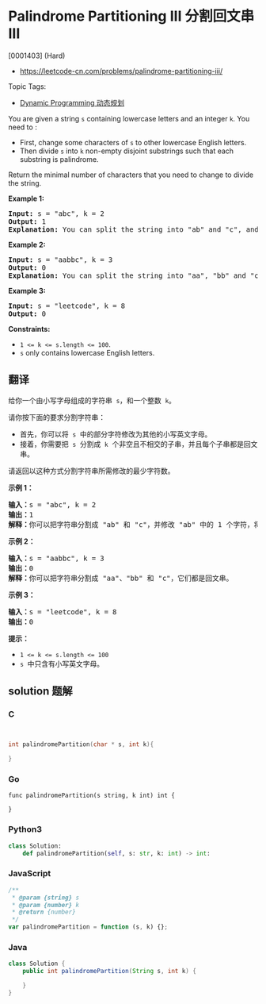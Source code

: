 # Palindrome Partitioning III 分割回文串 III

[0001403] (Hard)

- https://leetcode-cn.com/problems/palindrome-partitioning-iii/

Topic Tags:

- [Dynamic Programming 动态规划](https://leetcode-cn.com/tag/dynamic-programming/)

You are given a string `s` containing lowercase letters and an integer `k`. You need to :

- First, change some characters of `s` to other lowercase English letters.
- Then divide `s` into `k` non-empty disjoint substrings such that each substring is palindrome.

Return the minimal number of characters that you need to change to divide the string.

**Example 1:**

<pre><strong>Input:</strong> s = "abc", k = 2
<strong>Output:</strong> 1
<strong>Explanation:</strong>&nbsp;You can split the string into "ab" and "c", and change 1 character in "ab" to make it palindrome.
</pre>

**Example 2:**

<pre><strong>Input:</strong> s = "aabbc", k = 3
<strong>Output:</strong> 0
<strong>Explanation:</strong>&nbsp;You can split the string into "aa", "bb" and "c", all of them are palindrome.</pre>

**Example 3:**

<pre><strong>Input:</strong> s = "leetcode", k = 8
<strong>Output:</strong> 0
</pre>

**Constraints:**

- `1 <= k <= s.length <= 100`.
- `s` only contains lowercase English letters.

## 翻译

给你一个由小写字母组成的字符串  `s`，和一个整数  `k`。

请你按下面的要求分割字符串：

- 首先，你可以将  `s`  中的部分字符修改为其他的小写英文字母。
- 接着，你需要把  `s`  分割成  `k`  个非空且不相交的子串，并且每个子串都是回文串。

请返回以这种方式分割字符串所需修改的最少字符数。

**示例 1：**

<pre><strong>输入：</strong>s = "abc", k = 2
<strong>输出：</strong>1
<strong>解释：</strong>你可以把字符串分割成 "ab" 和 "c"，并修改 "ab" 中的 1 个字符，将它变成回文串。
</pre>

**示例 2：**

<pre><strong>输入：</strong>s = "aabbc", k = 3
<strong>输出：</strong>0
<strong>解释：</strong>你可以把字符串分割成 "aa"、"bb" 和 "c"，它们都是回文串。</pre>

**示例 3：**

<pre><strong>输入：</strong>s = "leetcode", k = 8
<strong>输出：</strong>0
</pre>

**提示：**

- `1 <= k <= s.length <= 100`
- `s`  中只含有小写英文字母。

## solution 题解

### C

```c


int palindromePartition(char * s, int k){

}


```

### Go

```golang
func palindromePartition(s string, k int) int {

}
```

### Python3

```python
class Solution:
    def palindromePartition(self, s: str, k: int) -> int:

```

### JavaScript

```javascript
/**
 * @param {string} s
 * @param {number} k
 * @return {number}
 */
var palindromePartition = function (s, k) {};
```

### Java

```java
class Solution {
    public int palindromePartition(String s, int k) {

    }
}
```
